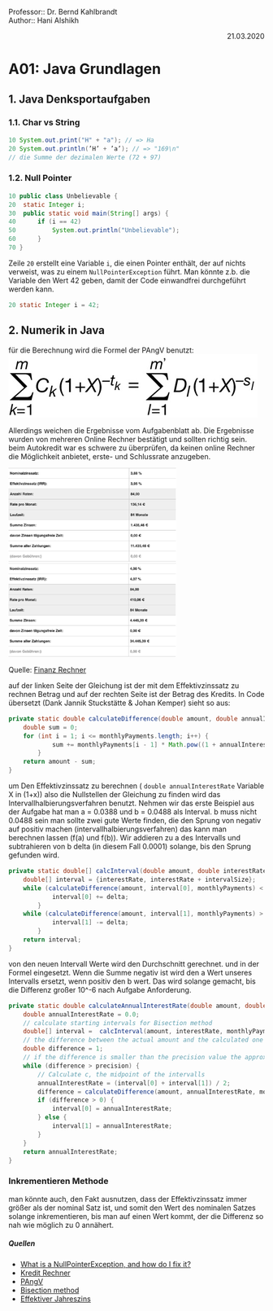 Professor:: Dr. Bernd Kahlbrandt  
Author:: Hani Alshikh  
<div style="text-align: right">21.03.2020</div>

# A01: Java Grundlagen

## 1. Java Denksportaufgaben

### 1.1. Char vs String

```java
10 System.out.print("H" + "a"); // => Ha
20 System.out.println(’H’ + ’a’); // => "169\n"
// die Summe der dezimalen Werte (72 + 97)
```

### 1.2. Null Pointer

```java
10 public class Unbelievable {
20  static Integer i;
30  public static void main(String[] args) {
40      if (i == 42)
50          System.out.println("Unbelievable");
60      }
70 }
```

Zeile ```20``` erstellt eine Variable ```i```, die einen Pointer enthält, der auf nichts verweist, was zu einem ```NullPointerException``` führt. Man könnte z.b. die Variable den Wert 42 geben, damit der Code einwandfrei durchgeführt werden kann.
```java
20 static Integer i = 42;
```

## 2. Numerik in Java

für die Berechnung wird die Formel der PAngV benutzt:<br>
![PAngV](resources/PAngV.jpg)<br>

Allerdings weichen die Ergebnisse vom Aufgabenblatt ab. Die Ergebnisse wurden von mehreren Online Rechner bestätigt und sollten richtig sein. beim Autokredit war es schwere zu überprüfen, da keinen online Rechner die Möglichkeit anbietet, erste- und Schlussrate anzugeben.

<p float="left">
    <img src="resources/10000.png" alt="Tests Result" width="330"/>
    <img src="resources/30000.png" alt="Average" width="330"/>
</p> 

Quelle: [Finanz Rechner](https://www.finanzen-rechner.net/kreditrechner.php)

auf der linken Seite der Gleichung ist der mit dem Effektivzinssatz zu rechnen Betrag und auf der rechten Seite ist der Betrag des Kredits. In Code übersetzt (Dank Jannik Stuckstätte & Johan Kemper) sieht so aus:
```java
private static double calculateDifference(double amount, double annualInterestRate, double[] monthlyPayments) {
    double sum = 0;
    for (int i = 1; i <= monthlyPayments.length; i++) {
            sum += monthlyPayments[i - 1] * Math.pow((1 + annualInterestRate), -(1.0 / 12.0 * i));
        }
    return amount - sum;
}
```  

um Den Effektivzinssatz zu berechnen ( ```double annualInterestRate``` Variable X in (1+x)) also die Nullstellen der Gleichung zu finden wird das Intervallhalbierungsverfahren benutzt. Nehmen wir das erste Beispiel aus der Aufgabe hat man a = 0.0388 und b = 0.0488 als Interval. b muss nicht 0.0488 sein man sollte zwei gute Werte finden, die den Sprung von negativ auf positiv machen (intervallhalbierungsverfahren) das kann man berechnen lassen (f(a) und f(b)). Wir addieren zu a des Intervalls und subtrahieren von b delta (in diesem Fall 0.0001) solange, bis den Sprung gefunden wird.

```java
private static double[] calcInterval(double amount, double interestRate, double[] monthlyPayments) {
    double[] interval = {interestRate, interestRate + intervalSize};
    while (calculateDifference(amount, interval[0], monthlyPayments) < 0){
            interval[0] += delta;
        }
    while (calculateDifference(amount, interval[1], monthlyPayments) > 0){
            interval[1] -= delta;
        }
    return interval;
}
```

von den neuen Intervall Werte wird den Durchschnitt gerechnet. und in der Formel eingesetzt. Wenn die Summe negativ ist  wird den a Wert unseres Intervalls ersetzt, wenn positiv den b wert. Das wird solange gemacht, bis die Differenz großer 10^-6 nach Aufgabe Anforderung.

```java
private static double calculateAnnualInterestRate(double amount, double interestRate, double[] monthlyPayments) {
    double annualInterestRate = 0.0;
    // calculate starting intervals for Bisection method
    double[] interval =  calcInterval(amount, interestRate, monthlyPayments);
    // the difference between the actual amount and the calculated one
    double difference = 1;
    // if the difference is smaller than the precision value the approximation is achieved
    while (difference > precision) {
        // Calculate c, the midpoint of the intervalls
        annualInterestRate = (interval[0] + interval[1]) / 2;
        difference = calculateDifference(amount, annualInterestRate, monthlyPayments);
        if (difference > 0) {
            interval[0] = annualInterestRate;
        } else {
            interval[1] = annualInterestRate;
        }
    }
    return annualInterestRate;
}
``` 

### Inkrementieren Methode

man könnte auch, den Fakt ausnutzen, dass der Effektivzinssatz immer größer als der nominal Satz ist, und somit den Wert des nominalen Satzes solange inkrementieren, bis man auf einen Wert kommt, der die Differenz so nah wie möglich zu 0 annähert.

##### Quellen
- [What is a NullPointerException, and how do I fix it?](https://stackoverflow.com/questions/218384/what-is-a-nullpointerexception-and-how-do-i-fix-it)
- [Kredit Rechner](https://www.finanzen-rechner.net/kreditrechner.php)
- [PAngV](http://www.gesetze-im-internet.de/pangv/anlage.html)
- [Bisection method](https://en.wikipedia.org/wiki/Bisection_method)
- [Effektiver Jahreszins](https://de.wikipedia.org/wiki/Effektiver_Jahreszins)